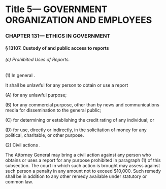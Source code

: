 
# Title 5— GOVERNMENT ORGANIZATION AND EMPLOYEES
### CHAPTER 131— ETHICS IN GOVERNMENT
#### § 13107. Custody of and public access to reports
###### (c) Prohibited Uses of Reports.

(1) In general .

It shall be unlawful for any person to obtain or use a report

(A) for any unlawful purpose;

(B) for any commercial purpose, other than by news and communications media for dissemination to the general public;

(C) for determining or establishing the credit rating of any individual; or

(D) for use, directly or indirectly, in the solicitation of money for any political, charitable, or other purpose.

(2) Civil actions .

The Attorney General may bring a civil action against any person who obtains or uses a report for any purpose prohibited in paragraph (1) of this subsection. The court in which such action is brought may assess against such person a penalty in any amount not to exceed $10,000. Such remedy shall be in addition to any other remedy available under statutory or common law.
